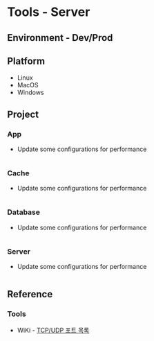# Tools - Server

## Environment - Dev/Prod

## Platform

* Linux
* MacOS
* Windows

## Project

### App

* Update some configurations for performance

```bash

```

### Cache

* Update some configurations for performance

```bash

```

### Database

* Update some configurations for performance

```bash
```

### Server

* Update some configurations for performance

```bash

```

## Reference

### Tools

* WiKi - [TCP/UDP 포트 목록](https://ko.wikipedia.org/wiki/TCP/UDP%EC%9D%98_%ED%8F%AC%ED%8A%B8_%EB%AA%A9%EB%A1%9D)
